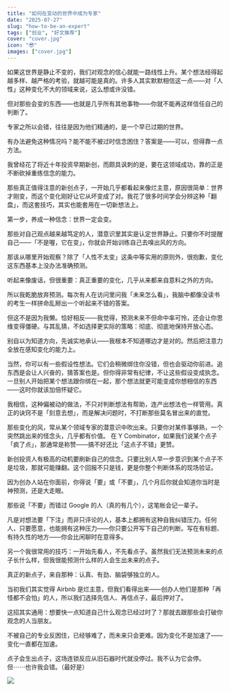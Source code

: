 ```yaml
---
title: "如何在变动的世界中成为专家"
date: "2025-07-27"
slug: "how-to-be-an-expert"
tags: ["创业", "好文推荐"]
cover: "cover.jpg"
icon: "😎"
images: ["cover.jpg"]
---
```

如果这世界是静止不变的，我们对观念的信心就能一路线性上升。某个想法经得起越多样、越严格的考验，就越可能是真的。许多人其实默默相信这一点——对「人性」这种变化不大的领域来说，这么想或许没错。



但对那些会变的东西——也就是几乎所有其他事物——你就不能再这样信任自己的判断了。



专家之所以会错，往往是因为他们精通的，是一个早已过期的世界。



有办法避免这种情况吗？能不能不被过时信念困住？答案是——可以，但得靠一点方法。



我曾经花了将近十年投资早期新创，而颇具讽刺的是，要在这领域成功，靠的正是不断砍掉重练信念的能力。



那些真正值得注意的新创点子，一开始几乎都看起来像烂主意，原因很简单：世界才刚变，而这个变化刚好让它从坏变成了对。我花了很多时间学会分辨这种「翻盘」，而这套技巧，其实也能套用在一切新想法上。



第一步，养成一种信念：世界一定会变。



那些对自己观点越来越笃定的人，潜意识里其实是认定世界静止。只要你不时提醒自己——「不是喔，它在变」，你就会开始训练自己去嗅出风的方向。



那该从哪里开始观察？除了「人性不太变」这条中等实用的原则外，很抱歉，变化这东西基本上没办法准确预测。



听起来像废话，但很重要：真正重要的变化，几乎从来都来自意料之外的方向。



所以我乾脆放弃预测。每次有人在访问里问我「未来怎么看」，我脑中都像没读书的考生一样拼命乱掰出一个听起来不错的答案。



但这不是因为我懒。恰好相反——我觉得，预测未来不但命中率可怜，还会让你思维变得僵硬。与其乱猜，不如选择更实际的策略：彻底、彻底地保持开放心态。



别自以为知道方向，先诚实地承认——我根本不知道哪边才是对的。然后把注意力全放在感知变化的能力上。



当然，你可以有一些假设性想法。它们会稍微绑住你没错，但也会驱动你前进。追东西是会让人兴奋的，猜答案也是。但你得非常有纪律，不让这些假设变成执念。
一旦别人开始把某个想法跟你绑在一起，那个想法就更可能变成你想相信的东西——这时你就该加倍怀疑它。



我相信，这种偏被动的做法，不只对判断想法有帮助，连产出想法也一样管用。真正的诀窍不是「刻意去想」，而是解决问题时，不打断那些莫名冒出来的直觉。



那些变化的风，常从某个领域专家的潜意识中吹出来。只要你对某件事够熟，一个突然跳出来的怪念头，几乎都有价值。
在 Y Combinator，如果我们说某个点子「疯了点」，那通常是称赞——搞不好还比「这点子不错」更赞。



新创投资人有极高的动机要刷新自己的信念。只要比别人早一步意识到某个点子不是垃圾，那就可能赚翻。这个回报不只是钱，更是你整个判断体系的现场验证。



因为创办人站在你面前，你得说「要」或「不要」，几个月后你就会知道你当时是神预测，还是大走眼。



那些说「不要」而错过 Google 的人（真的有几个），这笔帐会记一辈子。



凡是对想法要「下注」而非只评论的人，基本上都拥有这种自我纠错压力。任何人，只要愿意，也能拥有这种压力——你只要公开写下自己的判断。写在有标题、有持久性的地方——你会比闲聊时在意得多。



另一个我很常用的技巧：一开始先看人，不先看点子。虽然我们无法预测未来的点子长什么样，但我很能预测什么样的人会生出未来的点子。



真正的新点子，来自那种：认真、有劲、脑袋够独立的人。



当初我们其实觉得 Airbnb 是烂主意，但我们看得出来——创办人他们是那种「再怪都不会怕」的人，所以我们选择先信人、再信点子，最后押对了。



这招其实通用：想要快一点知道自己什么观念已经过时了？那就去跟那些会打破你观念的人当朋友。



不被自己的专业反困住，已经够难了，而未来只会更难。因为变化不是加速了——变化一直都在加速。



点子会生出点子，这场连锁反应从旧石器时代就没停过。我不认为它会停。
但⋯⋯也许我会错。（最好是）




![](https://prod-files-secure.s3.us-west-2.amazonaws.com/112d0858-5090-4d34-a606-b75eb8d65fd2/46476355-9cf3-4e99-9b7a-3531bc426380/1000202064.png?X-Amz-Algorithm=AWS4-HMAC-SHA256&X-Amz-Content-Sha256=UNSIGNED-PAYLOAD&X-Amz-Credential=ASIAZI2LB4664ZEDXCSM%2F20251031%2Fus-west-2%2Fs3%2Faws4_request&X-Amz-Date=20251031T154633Z&X-Amz-Expires=3600&X-Amz-Security-Token=IQoJb3JpZ2luX2VjEE8aCXVzLXdlc3QtMiJHMEUCIBvH5zQyxTmnVMT6naBPzcggp3LaWYEuJassnPM9zHRPAiEAroOEDwFHfzeWWOGdaum1kaL%2FJ63BcEv3cDQInbq9uDQq%2FwMIGBAAGgw2Mzc0MjMxODM4MDUiDGdUj3Vvj6z8b5O8RyrcA7Kkf3tUeTKXjzswAjdfPDy761v6b7x2RUqHM4mM8%2B5%2FvdqWOcIZf1py3RHmM7vjzZlu%2FJhMLJGrb5s05%2BDdG8yujpWXzrCrwOo5U%2FPmK8CLznX4G5Ph%2B31OEdOoYci9w8T4%2Brdhu%2FUtU61Oe49ltFafCVN6negCtfkXDgjxdbXRaI9KnOfWyqSSkxnJaxOd9FlXLMOidMcrQKC2Xec4cgS5VIZn2m8YkxwcUXUEJ7%2FBn6mETt6qCKoeNfpLzWXNRTLOAq8jFcdhvNEbT2qwMSVxjGOpnYp%2BCjv9TbC0IZKd1dE6ieCsw2KVnFYoGEW%2Br%2FQ7PqInwCytiv7FoAQnZ%2BgkEbbuxa0wNLV5q3SLuFmLxmvVIp%2FM6YIYxROkF2LfbTTe7YdqBRn1EfHShkZP8hscbs%2FnyjhPhxe9FCsYbTcrHpwsxNSFn526%2BlWviSn0dcCbGDCkYbeo%2Fizy8bkGzhclYA68lVGrKjuF2L%2FU73cVZMpWbDcUU7HSQILRZm7dIN%2F0y7pU2EbKdZqxOhRhQlzYpwjNYaomhztv6rflris9AOXQcFap8AZ8%2Bqd08XNZBSTDnw%2B2flOcE5aWs%2BKD0IIjUrkApbjV8AXifwoWddo30Vmuf9M0jCAyGJvNMNOZk8gGOqUBZYk%2BDxLgk5JTrdXMfxr86NjRsaRicfmnGmIY7YHBMxw8QR7v%2BAUbNREASxCTay3d%2BEv0sFC6Uc5Jr49O6KusqTceYAQoS1hNHmIgORJqiI2cLsrZAD7aE99uMOunLAmHMRV81m1nIKXqrXpe5M5f4mKCSMp7%2FqoqTdTFVaGEYr7qxHlamHZqeUZ6IBmErZYOU2GvimgK35OvNxrChG48i4xxXgvS&X-Amz-Signature=259ccfee4f7d0bd14ff97f18564c99bc8fed0398118c46e599d8b86382ee1544&X-Amz-SignedHeaders=host&x-amz-checksum-mode=ENABLED&x-id=GetObject)

